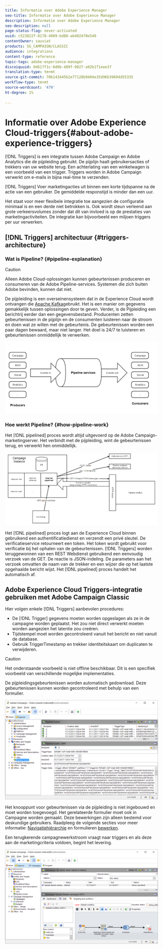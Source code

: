 ```yaml
---
title: Informatie over Adobe Experience Manager
seo-title: Informatie over Adobe Experience Manager
description: Informatie over Adobe Experience Manager
seo-description: null
page-status-flag: never-activated
uuid: c523822f-8178-4989-bd88-ab402470e540
contentOwner: sauviat
products: SG_CAMPAIGN/CLASSIC
audience: integrations
content-type: reference
topic-tags: adobe-experience-manager
discoiquuid: 0d617f1c-0d0b-489f-9027-a92b1f1eee37
translation-type: tm+mt
source-git-commit: 70b143445b2e77128b9404e35d96b39694d55335
workflow-type: tm+mt
source-wordcount: '479'
ht-degree: 1%

---
```



# Informatie over Adobe Experience Cloud-triggers{#about-adobe-experience-triggers}

[!DNL Triggers] is een integratie tussen Adobe Campaign en Adobe Analytics die de pijpleiding gebruikt. De pijplijn haalt gebruikersacties of trekkers van uw website terug. Een achterlating van een winkelwagen is een voorbeeld van een trigger. Triggers worden in Adobe Campaign verwerkt om e-mails in bijna real-time te verzenden.

[!DNL Triggers] Voer marketingacties uit binnen een korte tijdspanne na de actie van een gebruiker. De gemiddelde responstijd is minder dan een uur.

Het staat voor meer flexibele integratie toe aangezien de configuratie minimaal is en een derde niet betrokken is.
Ook wordt steun verleend aan grote verkeersvolumes zonder dat dit van invloed is op de prestaties van marketingactiviteiten. De integratie kan bijvoorbeeld een miljoen triggers per uur verwerken.

## [!DNL Triggers] architectuur {#triggers-architecture}

### Wat is Pipeline? {#pipeline-explanation}

>[!CAUTION]
>
>Alleen Adobe Cloud-oplossingen kunnen gebeurtenissen produceren en consumeren van de Adobe Pipeline-services. Systemen die zich buiten Adobe bevinden, kunnen dat niet.

De pijpleiding is een overseinensysteem dat in de Experience Cloud wordt ontvangen die [Apache Kafka](http://kafka.apache.org/)gebruikt. Het is een manier om gegevens gemakkelijk tussen oplossingen door te geven. Verder, is de Pijpleiding een berichtrij eerder dan een gegevensbestand. Producenten zetten gebeurtenissen in de pijplijn en de consumenten luisteren naar de stroom en doen wat ze willen met de gebeurtenis. De gebeurtenissen worden een paar dagen bewaard, maar niet langer. Het doel is 24/7 te luisteren en gebeurtenissen onmiddellijk te verwerken.

![](assets/triggers_1.png)

### Hoe werkt Pipeline? {#how-pipeline-work}

Het [!DNL pipelined] proces wordt altijd uitgevoerd op de Adobe Campaign-marketingserver. Het verbindt met de pijpleiding, wint de gebeurtenissen terug, en verwerkt hen onmiddellijk.

![](assets/triggers_2.png)

Het [!DNL pipelined] proces logt aan de Experience Cloud binnen gebruikend een authentificatiedienst en verzendt een privé sleutel. De verificatieservice retourneert een token. Het token wordt gebruikt voor verificatie bij het ophalen van de gebeurtenissen. [!DNL Triggers] worden teruggewonnen van een REST Webdienst gebruikend een eenvoudig verzoek van de GET. De reactie is JSON-indeling. De parameters aan het verzoek omvatten de naam van de trekker en een wijzer die op het laatste opgehaalde bericht wijst. Het [!DNL pipelined] proces handelt het automatisch af.

## Adobe Experience Cloud Triggers-integratie gebruiken met Adobe Campaign Classic

Hier volgen enkele [!DNL Triggers] aanbevolen procedures:

* De [!DNL Trigger] gegevens moeten worden opgeslagen als ze in de campagne worden geplaatst. Het zou niet direct verwerkt moeten worden aangezien het latentie zou creëren.
* Tijdstempel moet worden gecontroleerd vanuit het bericht en niet vanuit de database.
* Gebruik TriggerTimestamp en trekker identiteitskaart om duplicaten te verwijderen.

>[!CAUTION]
>
>Het onderstaande voorbeeld is niet offline beschikbaar. Dit is een specifiek voorbeeld van verschillende mogelijke implementaties.

De pijpleidingsgebeurtenissen worden automatisch gedownload. Deze gebeurtenissen kunnen worden gecontroleerd met behulp van een formulier.

![](assets/triggers_3.png)

Het knooppunt voor gebeurtenissen via de pijpleiding is niet ingebouwd en moet worden toegevoegd. Het gerelateerde formulier moet ook in Campagne worden gemaakt. Deze bewerkingen zijn alleen bestemd voor deskundige gebruikers. Raadpleeg de volgende secties voor meer informatie: [Navigatiehiërarchie](../../configuration/using/about-navigation-hierarchy.md) en formulieren [bewerken](../../configuration/using/editing-forms.md).

Een terugkerende campagnewerkstroom vraagt naar triggers en als deze aan de marketingcriteria voldoen, begint het levering.

![](assets/triggers_4.png)
